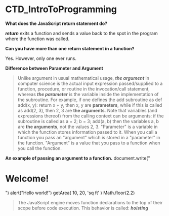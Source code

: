 # CTD_IntroToProgramming
**What does the JavaScript return statement do?**

***return*** exits a function and sends a value back to the spot in the program where the function was called.

**Can you have more than one return statement in a function?**

Yes. However, only one ever runs.

**Difference between Parameter and Argument**

> Unlike argument in usual mathematical usage, ***the argument*** in computer science is the actual input expression passed/supplied to a function, procedure, or routine in the invocation/call statement, whereas ***the parameter*** is the variable inside the implementation of the subroutine. For example, if one defines the add subroutine as def add(x, y): return x + y, then x, y are **parameters**, while if this is called as add(2, 3), then 2, 3 are **the arguments**. Note that variables (and expressions thereof) from the calling context can be arguments: if the subroutine is called as a = 2; b = 3; add(a, b) then the variables a, b are **the arguments**, not the values 2, 3.
"Parameter" is a variable in which the function stores information passed to it.
When you call a function you pass an "argument" which is stored in a "parameter" in the function.
"Argument" is a value that you pass to a function when you call the function.

**An example of passing an argument to a function.**
document.write("<h1>Welcome!</h1>")
alert("Hello world!")
getArea( 10, 20, 'sq ft' )
Math.floor(2.2)

> The JavaScript engine moves function declarations to the top of their scope before code execution. This behavior is called: ***hoisting***
